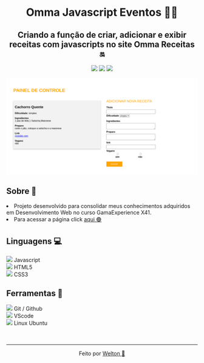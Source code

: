 <h1 align="center"> Omma Javascript Eventos 👨‍🎓</h1>
<h2 align="center">Criando a função de criar, adicionar e exibir receitas com javascripts no site Omma Receitas 🔛</h2>
<p align="center">
<a href="https://www.instagram.com/welton.araujo2014/"><img src="https://img.shields.io/static/v1?color=blue&label=Instagram&logo=Instagram&logoColor=black&style=for-the-badge&message=Seguir"></a>
<a href="https://www.linkedin.com/in/welton-rodrigues-frontend/"><img src="https://img.shields.io/static/v1?color=blue&label=Linkedin&logo=Linkedin&logoColor=black&style=for-the-badge&message=Conectar"></a>
<a href="https://twitter.com/WeltonDev95"><img src="https://img.shields.io/static/v1?color=blue&label=Twitter&logo=Twitter&logoColor=black&style=for-the-badge&message=Seguir"></a>
</p>

![banner](https://github.com/WeltonDev/omma-js-eventos/blob/main/omma-js-eventos-banner.png)

<div>
  <h2>Sobre 🥇</h2>
  <li>Projeto desenvolvido para consolidar meus conhecimentos adquiridos em Desenvolvimento Web no curso GamaExperience X41.</li>
  <li>Para acessar a página click <a href="https://weltondev.github.io/omma-js-eventos//">aqui 🟢</a> </li>
  </div>

<div>
  <h2>Linguagens 💻</h2>
  <img width="26px" src="https://cdn.jsdelivr.net/gh/devicons/devicon/icons/javascript/javascript-original.svg" /> Javascript<br>
  <img width="26px"src="https://cdn.jsdelivr.net/gh/devicons/devicon/icons/html5/html5-original-wordmark.svg" /> HTML5<br>
  <img  width="26px"src="https://cdn.jsdelivr.net/gh/devicons/devicon/icons/css3/css3-original-wordmark.svg" /> CSS3<br>
</div>  
  <div>
  <h2>Ferramentas 🔧</h2>
  <img width="26px" src="https://cdn.jsdelivr.net/gh/devicons/devicon/icons/github/github-original-wordmark.svg" />  Git / Github <br>
  <img width="26px" src="https://cdn.jsdelivr.net/gh/devicons/devicon/icons/vscode/vscode-original-wordmark.svg" />  VScode <br>
  <img width="26px" src="https://cdn.jsdelivr.net/gh/devicons/devicon/icons/linux/linux-original.svg" />  Linux Ubuntu<br>
   </div>
   <br><br>
   <div>
  <hr>
  <p align="center">Feito por <a href="https://www.linkedin.com/in/welton-rodrigues-frontend/">Welton 💚</a></p>
            </div>
